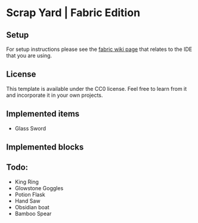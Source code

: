 # Scrap Yard | Fabric Edition

## Setup

For setup instructions please see the [fabric wiki page](https://fabricmc.net/wiki/tutorial:setup) that relates to the IDE that you are using.

## License

This template is available under the CC0 license. Feel free to learn from it and incorporate it in your own projects.

## Implemented items
- Glass Sword

## Implemented blocks

## Todo:
- King Ring
- Glowstone Goggles
- Potion Flask
- Hand Saw
- Obsidian boat
- Bamboo Spear